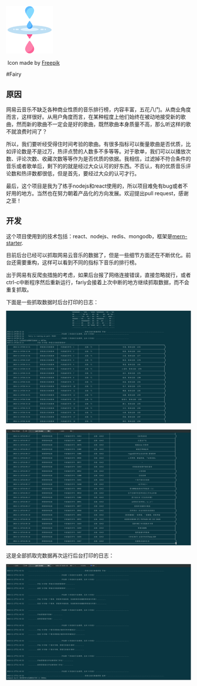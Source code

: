 



# 

![mindfulness (1)](./resource/mindfulness.png)

​																Icon made by [Freepik]([http://www.freepik.com](http://www.freepik.com/))

#Fairy

## 原因

网易云音乐不缺乏各种商业性质的音乐排行榜，内容丰富，五花八门。从商业角度而言，这样很好。从用户角度而言，在某种程度上他们始终在被动地接受新的歌曲，然而新的歌曲不一定会是好的歌曲，既然歌曲本身质量不高，那么听这样的歌不就浪费时间了？

所以，我们要听经受得住时间考验的歌曲。有很多指标可以衡量歌曲是否优质，比如评论数是不是过万，热评点赞的人数多不多等等。对于歌单，我们可以以播放次数、评论次数、收藏次数等等作为是否优质的依据。我相信，过滤掉不符合条件的音乐或者歌单后，剩下的的就是经过大众认可的好东西。不否认，有的优质音乐评论数和热评数都很低，但是首先，要经过大众的认可才行。

最后，这个项目是我为了练手nodejs和react使用的，所以项目难免有bug或者不好用的地方。当然也在努力朝着产品化的方向发展。欢迎提出pull request，感谢之至！

## 开发

这个项目使用到的技术包括：react、nodejs、redis、mongodb，框架是[mern-starter](https://github.com/Hashnode/mern-starter).

目前后台已经可以抓取网易云音乐的数据了，但是一些细节方面还在不断优化。前台还需要重构，这样可以看到不同的指标下音乐的排行榜。

出于网易有反爬虫措施的考虑，如果后台报了网络连接错误，直接忽略就行，或者ctrl-c中断程序然后重新运行，fariy会接着上次中断的地方继续抓取数据，而不会重复抓取。

下面是一些抓取数据时后台打印的日志：

![ScreenShot1](./resource/ScreenShot1.png)

![ScreenShot2](./resource/ScreenShot2.png)

这是全部抓取完数据再次运行后台打印的日志：

![ScreenShot3](./resource/ScreenShot3.png)